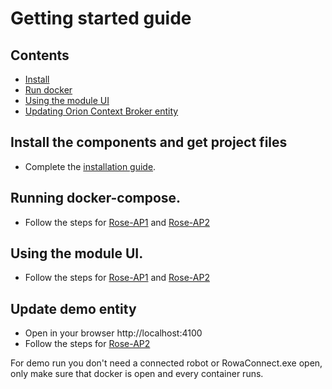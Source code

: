 
# Getting started guide

## Contents

-   [Install](#install-the-components-and-get-project-files)
-   [Run docker](#running-docker-compose)
-   [Using the module UI](#using-the-module-ui)
-   [Updating Orion Context Broker entity](#update-demo-entity)

## Install the components and get project files

- Complete the [installation guide](installationguide.md).

## Running docker-compose.

- Follow the steps for [Rose-AP1](RoseAP1_InstalationGuide.md) and [Rose-AP2](RoseAP2_InstalationGuide.md)

## Using the module UI. 

- Follow the steps for [Rose-AP1](RoseAP1_ConfigurationGuide.md) and [Rose-AP2](RoseAP2_ConfigurationGuide.md)

## Update demo entity

- Open in your browser http://localhost:4100 
- Follow the steps for [Rose-AP2](RoseAP2_ConfigurationGuide.md)

For demo run you don't need a connected robot or RowaConnect.exe open, only make sure that docker is open and every container runs. 
